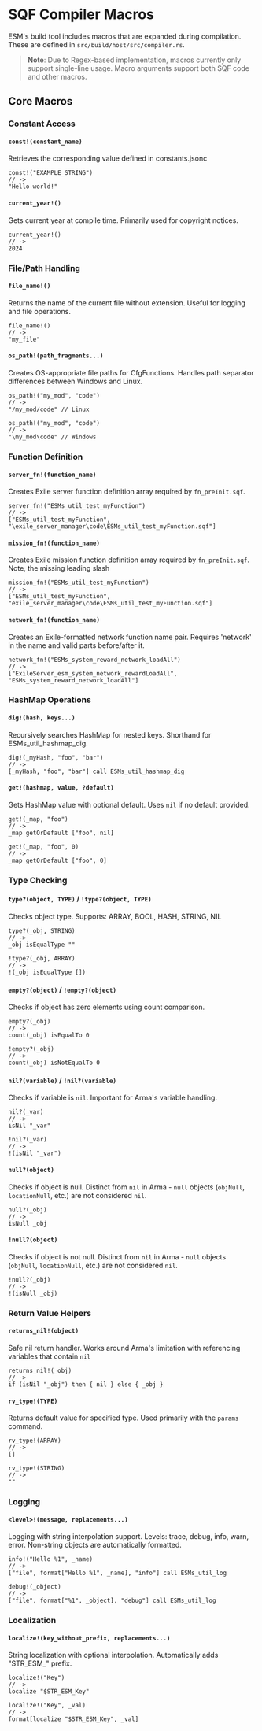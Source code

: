 # SQF Compiler Macros

ESM's build tool includes macros that are expanded during compilation. These are defined in `src/build/host/src/compiler.rs`.

> **Note**: Due to Regex-based implementation, macros currently only support single-line usage.
> Macro arguments support both SQF code and other macros.

## Core Macros

### Constant Access
#### `const!(constant_name)`
Retrieves the corresponding value defined in constants.jsonc
```sqf
const!("EXAMPLE_STRING")
// ->
"Hello world!"
```

#### `current_year!()`
Gets current year at compile time. Primarily used for copyright notices.
```sqf
current_year!()
// ->
2024
```

### File/Path Handling
#### `file_name!()`
Returns the name of the current file without extension. Useful for logging and file operations.
```sqf
file_name!()
// ->
"my_file"
```

#### `os_path!(path_fragments...)`
Creates OS-appropriate file paths for CfgFunctions. Handles path separator differences between Windows and Linux.
```sqf
os_path!("my_mod", "code")
// ->
"/my_mod/code" // Linux

os_path!("my_mod", "code")
// ->
"\my_mod\code" // Windows
```

### Function Definition
#### `server_fn!(function_name)`
Creates Exile server function definition array required by `fn_preInit.sqf`.
```sqf
server_fn!("ESMs_util_test_myFunction")
// ->
["ESMs_util_test_myFunction", "\exile_server_manager\code\ESMs_util_test_myFunction.sqf"]
```

#### `mission_fn!(function_name)`
Creates Exile mission function definition array required by `fn_preInit.sqf`.
Note, the missing leading slash
```sqf
mission_fn!("ESMs_util_test_myFunction")
// ->
["ESMs_util_test_myFunction", "exile_server_manager\code\ESMs_util_test_myFunction.sqf"]
```

#### `network_fn!(function_name)`
Creates an Exile-formatted network function name pair. Requires 'network' in the name and valid parts before/after it.
```sqf
network_fn!("ESMs_system_reward_network_loadAll")
// ->
["ExileServer_esm_system_network_rewardLoadAll", "ESMs_system_reward_network_loadAll"]
```

### HashMap Operations
#### `dig!(hash, keys...)`
Recursively searches HashMap for nested keys. Shorthand for ESMs_util_hashmap_dig.
```sqf
dig!(_myHash, "foo", "bar")
// ->
[_myHash, "foo", "bar"] call ESMs_util_hashmap_dig
```

#### `get!(hashmap, value, ?default)`
Gets HashMap value with optional default. Uses `nil` if no default provided.
```sqf
get!(_map, "foo")
// ->
_map getOrDefault ["foo", nil]

get!(_map, "foo", 0)
// ->
_map getOrDefault ["foo", 0]
```

### Type Checking
#### `type?(object, TYPE)` / `!type?(object, TYPE)`
Checks object type. Supports: ARRAY, BOOL, HASH, STRING, NIL
```sqf
type?(_obj, STRING)
// ->
_obj isEqualType ""

!type?(_obj, ARRAY)
// ->
!(_obj isEqualType [])
```

#### `empty?(object)` / `!empty?(object)`
Checks if object has zero elements using count comparison.
```sqf
empty?(_obj)
// ->
count(_obj) isEqualTo 0

!empty?(_obj)
// ->
count(_obj) isNotEqualTo 0
```

#### `nil?(variable)` / `!nil?(variable)`
Checks if variable is `nil`. Important for Arma's variable handling.
```sqf
nil?(_var)
// ->
isNil "_var"

!nil?(_var)
// ->
!(isNil "_var")
```

#### `null?(object)`
Checks if object is null. Distinct from `nil` in Arma - `null` objects (`objNull`, `locationNull`, etc.) are not considered `nil`.
```sqf
null?(_obj)
// ->
isNull _obj
```

#### `!null?(object)`
Checks if object is not null. Distinct from `nil` in Arma - `null` objects (`objNull`, `locationNull`, etc.) are not considered `nil`.
```sqf
!null?(_obj)
// ->
!(isNull _obj)
```

### Return Value Helpers
#### `returns_nil!(object)`
Safe nil return handler. Works around Arma's limitation with referencing variables that contain `nil`
```sqf
returns_nil!(_obj)
// ->
if (isNil "_obj") then { nil } else { _obj }
```

#### `rv_type!(TYPE)`
Returns default value for specified type. Used primarily with the `params` command.
```sqf
rv_type!(ARRAY)
// ->
[]

rv_type!(STRING)
// ->
""
```

### Logging
#### `<level>!(message, replacements...)`
Logging with string interpolation support. Levels: trace, debug, info, warn, error.
Non-string objects are automatically formatted.
```sqf
info!("Hello %1", _name)
// ->
["file", format["Hello %1", _name], "info"] call ESMs_util_log

debug!(_object)
// ->
["file", format["%1", _object], "debug"] call ESMs_util_log
```

### Localization
#### `localize!(key_without_prefix, replacements...)`
String localization with optional interpolation. Automatically adds "STR_ESM_" prefix.
```sqf
localize!("Key")
// ->
localize "$STR_ESM_Key"

localize!("Key", _val)
// ->
format[localize "$STR_ESM_Key", _val]
```
